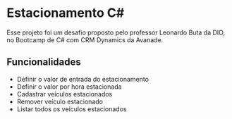# Estacionamento C#

Esse projeto foi um desafio proposto pelo professor Leonardo Buta da DIO, no Bootcamp de C# com CRM Dynamics da Avanade.

## Funcionalidades

- Definir o valor de entrada do estacionamento
- Definir o valor por hora estacionada
- Cadastrar veículos estacionados
- Remover veículo estacionado
- Listar todos os veículos estacionados
